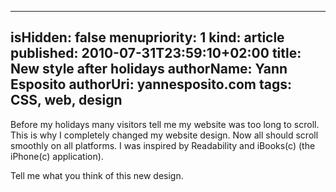 -----
isHidden:       false
menupriority:   1
kind:           article
published:     2010-07-31T23:59:10+02:00
title: New style after holidays
authorName: Yann Esposito
authorUri: yannesposito.com
tags: CSS, web, design
-----

Before my holidays many visitors tell me my website was too long to scroll.
This is why I completely changed my website design.
Now all should scroll smoothly on all platforms.
I was inspired by Readability and iBooks(c) (the iPhone(c) application).

Tell me what you think of this new design.
